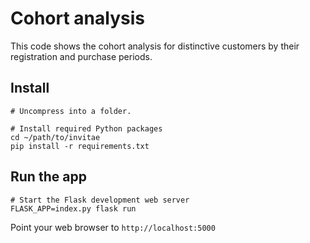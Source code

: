 # Cohort analysis

This code shows the cohort analysis for distinctive customers by their registration and purchase periods.

## Install

    # Uncompress into a folder.

    # Install required Python packages
    cd ~/path/to/invitae
    pip install -r requirements.txt


## Run the app

    # Start the Flask development web server
    FLASK_APP=index.py flask run

Point your web browser to `http://localhost:5000`
